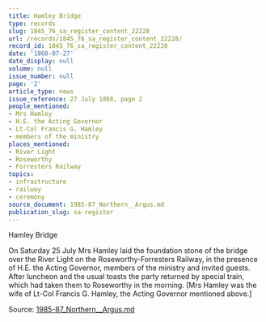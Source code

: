 ```yaml
---
title: Hamley Bridge
type: records
slug: 1845_76_sa_register_content_22228
url: /records/1845_76_sa_register_content_22228/
record_id: 1845_76_sa_register_content_22228
date: '1868-07-27'
date_display: null
volume: null
issue_number: null
page: '2'
article_type: news
issue_reference: 27 July 1868, page 2
people_mentioned:
- Mrs Hamley
- H.E. the Acting Governor
- Lt-Col Francis G. Hamley
- members of the ministry
places_mentioned:
- River Light
- Roseworthy
- Forresters Railway
topics:
- infrastructure
- railway
- ceremony
source_document: 1985-87_Northern__Argus.md
publication_slug: sa-register
---
```


Hamley Bridge

On Saturday 25 July Mrs Hamley laid the foundation stone of the bridge over the River Light on the Roseworthy-Forresters Railway, in the presence of H.E. the Acting Governor, members of the ministry and invited guests.  After luncheon and the usual toasts the party returned by special train, which had taken them to Roseworthy in the morning.  [Mrs Hamley was the wife of Lt-Col Francis G. Hamley, the Acting Governor mentioned above.]

Source: [1985-87_Northern__Argus.md](/downloads/markdown/1985-87_Northern__Argus.md)
